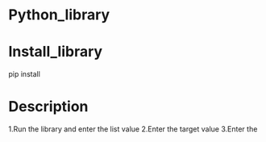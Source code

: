 # Python_library
# Install_library
pip install 

# Description
1.Run the library and enter the list value
2.Enter the target value
3.Enter the 

